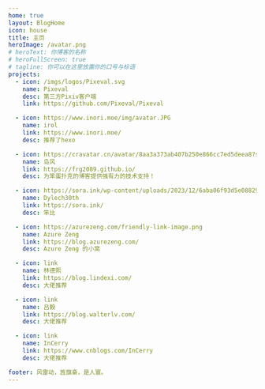```yaml
---
home: true
layout: BlogHome
icon: house
title: 主页
heroImage: /avatar.png
# heroText: 你博客的名称
# heroFullScreen: true
# tagline: 你可以在这里放置你的口号与标语
projects:
  - icon: /imgs/logos/Pixeval.svg
    name: Pixeval
    desc: 第三方Pixiv客户端
    link: https://github.com/Pixeval/Pixeval

  - icon: https://www.inori.moe/img/avatar.JPG
    name: irol
    link: https://www.inori.moe/
    desc: 推荐了hexo

  - icon: https://cravatar.cn/avatar/8aa3a373ab407b250e866cc7ed5deea8?s=400
    name: 岛风
    link: https://frg2089.github.io/
    desc: 为笨蛋扑克的博客提供强有力的技术支持！

  - icon: https://sora.ink/wp-content/uploads/2023/12/6aba06f93d5e08829cd4bb19c0782349fced359f.jpg@120w_120h_1c.png
    name: Dylech30th
    link: https://sora.ink/
    desc: 笨比

  - icon: https://azurezeng.com/friendly-link-image.png
    name: Azure Zeng
    link: https://blog.azurezeng.com/
    desc: Azure Zeng 的小窝

  - icon: link
    name: 林德熙
    link: https://blog.lindexi.com/
    desc: 大佬推荐

  - icon: link
    name: 吕毅
    link: https://blog.walterlv.com/
    desc: 大佬推荐

  - icon: link
    name: InCerry
    link: https://www.cnblogs.com/InCerry
    desc: 大佬推荐

footer: 风雷动，旌旗奋，是人寰。
---
```

